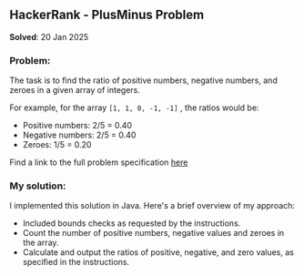 ## HackerRank - PlusMinus Problem

**Solved**: 20 Jan 2025

### Problem:

The task is to find the ratio of positive numbers, negative numbers, and zeroes in a given array of integers.

For example, for the array `[1, 1, 0, -1, -1]` , the ratios would be:

* Positive numbers: 2/5 = 0.40
* Negative numbers: 2/5 = 0.40
* Zeroes: 1/5 = 0.20

Find a link to the full problem specification [here](https://www.hackerrank.com/challenges/plus-minus/problem)

### My solution:

I implemented this solution in Java. Here's a brief overview of my approach:

* Included bounds checks as requested by the instructions.
* Count the number of positive numbers, negative values and zeroes in the array.
* Calculate and output the ratios of positive, negative, and zero values, as specified in the instructions.
